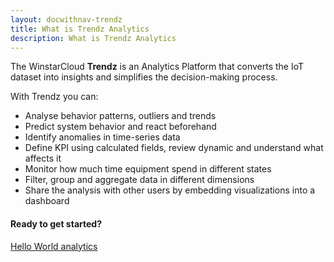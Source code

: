 ```yaml
---
layout: docwithnav-trendz
title: What is Trendz Analytics
description: What is Trendz Analytics
---
```

The WinstarCloud **Trendz** is an Analytics Platform that converts the IoT dataset into insights and simplifies the decision-making process.

With Trendz you can:
- Analyse behavior patterns, outliers and trends
- Predict system behavior and react beforehand
- Identify anomalies in time-series data
- Define KPI using calculated fields, review dynamic and understand what affects it
- Monitor how much time equipment spend in different states
- Filter, group and aggregate data in different dimensions
- Share the analysis with other users by embedding visualizations into a dashboard

#### Ready to get started?

<p><a href="/docs/trendz/getting-started/" class="button">Hello World analytics</a></p>

